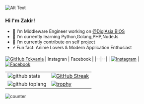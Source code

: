 
![Alt Text](https://c.tenor.com/rdzx8y4Hz4MAAAAC/kitagawa-kitagawa-marin.gif?itemid=13320232)

### Hi I'm Zakir!

- 🔭 I’m Middleware Engineer working on [@DigiAsia BIOS](https://www.digiasia.asia/)
- 🌱 I’m currently learning Python,Golang,PHP,NodeJs
- 👯 I’m currently contribute on self project
- ⚡ Fun fact: Anime Lovers & Modern Application Enthusiast

[![GitHub Fckvania](https://img.shields.io/github/followers/zakirkun?label=follow&style=social)](https://github.com/zakirkun)
| Instagran | Facebook |
|--|--| 
| <a href="https://www.instagram.com/itsmezak_" target="_blank"><img src="https://img.shields.io/badge/Instagram-%23E4405F.svg?&style=flat-square&logo=instagram&logoColor=white" alt="Instagram"></a> | <a href="https://www.facebook.com/r00t.go.id" target="_blank"><img src="https://img.shields.io/badge/Facebook-%231877F2.svg?&style=flat-square&logo=facebook&logoColor=white" alt="Facebook"></a>
 



|  |  |
|--|--|
| ![github stats](https://github-readme-stats.vercel.app/api?username=zakirkun&show_icons=true&theme=radical) | [![GitHub Streak](http://github-readme-streak-stats.herokuapp.com/?user=zakirkun&theme=dark&hide_border=true&date_format=j%20M%5B%20Y%5D&ring=FFFFFF&currStreakLabel=FFFFFF)](https://git.io/streak-stats) |
| ![github toplang](https://github-readme-stats.vercel.app/api/top-langs/?username=zakirkun&layout=compact&theme=nightowl) | [![trophy](https://github-profile-trophy.vercel.app/?username=zakirkun&theme=onedark)](https://github.com/zakirkun) | 

![counter](https://count.getloli.com/get/@zakirkun-github-readme?theme=rule34)
